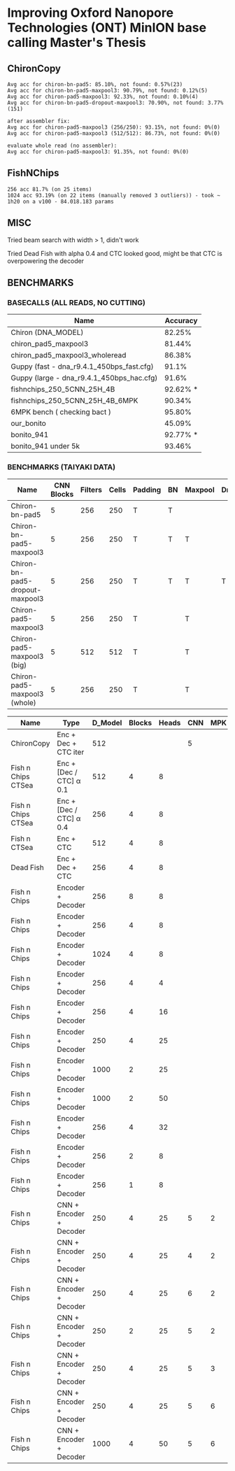# Improving Oxford Nanopore Technologies (ONT) MinION base calling Master's Thesis

## ChironCopy

```
Avg acc for chiron-bn-pad5: 85.10%, not found: 0.57%(23)
Avg acc for chiron-bn-pad5-maxpool3: 90.79%, not found: 0.12%(5)
Avg acc for chiron-pad5-maxpool3: 92.33%, not found: 0.10%(4)
Avg acc for chiron-bn-pad5-dropout-maxpool3: 70.90%, not found: 3.77%(151)

after assembler fix:
Avg acc for chiron-pad5-maxpool3 (256/250): 93.15%, not found: 0%(0)
Avg acc for chiron-pad5-maxpool3 (512/512): 86.73%, not found: 0%(0)

evaluate whole read (no assembler):
Avg acc for chiron-pad5-maxpool3: 91.35%, not found: 0%(0)
```

## FishNChips

```
256 acc 81.7% (on 25 items)
1024 acc 93.19% (on 22 items (manually removed 3 outliers)) - took ~ 1h20 on a v100 - 84.018.183 params
```

## MISC
Tried beam search with width > 1, didn't work

Tried Dead Fish with alpha 0.4 and CTC looked good, might be that CTC is overpowering the decoder

## BENCHMARKS

### BASECALLS (ALL READS, NO CUTTING)

| Name                                       | Accuracy |
|--------------------------------------------|----------|
| Chiron (DNA_MODEL)                         | 82.25%   |
| chiron_pad5_maxpool3                       | 81.44%   |
| chiron_pad5_maxpool3_wholeread             | 86.38%   |
| Guppy (fast  - dna_r9.4.1_450bps_fast.cfg) | 91.1%    |
| Guppy (large - dna_r9.4.1_450bps_hac.cfg)  | 91.6%    |
| fishnchips_250_5CNN_25H_4B                 | 92.62% * |
| fishnchips_250_5CNN_25H_4B_6MPK            | 90.34%   |
| 6MPK bench ( checking bact )               | 95.80%   |
| our_bonito                                 | 45.09%   |
| bonito_941                                 | 92.77% * |
| bonito_941 under 5k                        | 93.46%   |

### BENCHMARKS (TAIYAKI DATA)

| Name                            | CNN Blocks | Filters | Cells | Padding | BN | Maxpool | Dropout | Accuracy   |
|---------------------------------|------------|---------|-------|---------|----|---------|---------|------------|
| Chiron-bn-pad5                  | 5          | 256     | 250   | T       | T  |         |         | 85.10%     |
| Chiron-bn-pad5-maxpool3         | 5          | 256     | 250   | T       | T  | T       |         | 90.79%     |
| Chiron-bn-pad5-dropout-maxpool3 | 5          | 256     | 250   | T       | T  | T       | T       | 70.90%     |
| Chiron-pad5-maxpool3            | 5          | 256     | 250   | T       |    | T       |         | 93.15%     |
| Chiron-pad5-maxpool3 (big)      | 5          | 512     | 512   | T       |    | T       |         | 86.73%     |
| Chiron-pad5-maxpool3 (whole)    | 5          | 256     | 250   | T       |    | T       |         | 91.35%     |

| Name               | Type                    | D_Model | Blocks | Heads | CNN    | MPK | Accuracy |
|--------------------|-------------------------|---------|--------|-------|--------|-----|----------|
| ChironCopy         | Enc + Dec + CTC iter    | 512     |        |       | 5      |     | 89.72%   |
| Fish n Chips CTSea | Enc + [Dec / CTC] α 0.1 | 512     | 4      | 8     |        |     | 82%      |
| Fish n Chips CTSea | Enc + [Dec / CTC] α 0.4 | 256     | 4      | 8     |        |     | Disaster |
| Fish n CTSea       | Enc + CTC               | 512     | 4      | 8     |        |     | 78%      |
| Dead Fish          | Enc + Dec + CTC         | 256     | 4      | 8     |        |     | Disaster |
| Fish n Chips       | Encoder + Decoder       | 256     | 8      | 8     |        |     | 0%       |
| Fish n Chips       | Encoder + Decoder       | 256     | 4      | 8     |        |     | 81%      |
| Fish n Chips       | Encoder + Decoder       | 1024    | 4      | 8     |        |     | 90%      |
| Fish n Chips       | Encoder + Decoder       | 256     | 4      | 4     |        |     | 85%      |
| Fish n Chips       | Encoder + Decoder       | 256     | 4      | 16    |        |     | 88.7%    |
| Fish n Chips       | Encoder + Decoder       | 250     | 4      | 25    |        |     | 93.41%   |
| Fish n Chips       | Encoder + Decoder       | 1000    | 2      | 25    |        |     | 93.86%   |
| Fish n Chips       | Encoder + Decoder       | 1000    | 2      | 50    |        |     | 94.37    |
| Fish n Chips       | Encoder + Decoder       | 256     | 4      | 32    |        |     | 92.62%   |
| Fish n Chips       | Encoder + Decoder       | 256     | 2      | 8     |        |     | 90.74%   |
| Fish n Chips       | Encoder + Decoder       | 256     | 1      | 8     |        |     | 68.54%   |
| Fish n Chips       | CNN + Encoder + Decoder | 250     | 4      | 25    | 5      | 2   | 96.64%   |
| Fish n Chips       | CNN + Encoder + Decoder | 250     | 4      | 25    | 4      | 2   | 95.53%   |
| Fish n Chips       | CNN + Encoder + Decoder | 250     | 4      | 25    | 6      | 2   | 94.82%   |
| Fish n Chips       | CNN + Encoder + Decoder | 250     | 2      | 25    | 5      | 2   | 91.66%   |
| Fish n Chips       | CNN + Encoder + Decoder | 250     | 4      | 25    | 5      | 3   | 96.60%   |
| Fish n Chips       | CNN + Encoder + Decoder | 250     | 4      | 25    | 5      | 6   | 96.98%   |
| Fish n Chips       | CNN + Encoder + Decoder | 1000    | 4      | 50    | 5      | 6   | Queued   |
